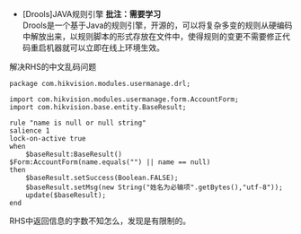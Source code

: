 - [Drools]JAVA规则引擎 **批注：需要学习**  
Drools是一个基于Java的规则引擎，开源的，可以将复杂多变的规则从硬编码中解放出来，以规则脚本的形式存放在文件中，使得规则的变更不需要修正代码重启机器就可以立即在线上环境生效。

解决RHS的中文乱码问题

    package com.hikvision.modules.usermanage.drl;
     
    import com.hikvision.modules.usermanage.form.AccountForm; 
    import com.hikvision.base.entity.BaseResult; 
    
    rule "name is null or null string"
    salience 1  
    lock-on-active true
    when   
    	$baseResult:BaseResult()
    $Form:AccountForm(name.equals("") || name == null)
    then
    	$baseResult.setSuccess(Boolean.FALSE);
    	$baseResult.setMsg(new String("姓名为必输项".getBytes(),"utf-8"));
    	update($baseResult);   
    end

RHS中返回信息的字数不知怎么，发现是有限制的。

